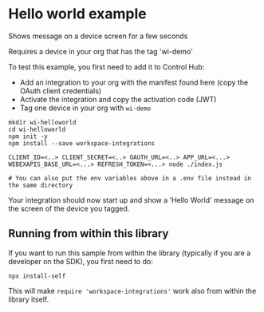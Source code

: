 # Hello world example

Shows message on a device screen for a few seconds

Requires a device in your org that has the tag 'wi-demo'

To test this example, you first need to add it to Control Hub:

- Add an integration to your org with the manifest found here (copy the OAuth client credentials)
- Activate the integration and copy the activation code (JWT)
- Tag one device in your org with `wi-demo`

```
mkdir wi-helloworld
cd wi-helloworld
npm init -y
npm install --save workspace-integrations

CLIENT_ID=<..> CLIENT_SECRET=<..> OAUTH_URL=<..> APP_URL=<...> WEBEXAPIS_BASE_URL=<...> REFRESH_TOKEN=<...> node ./index.js

# You can also put the env variables above in a .env file instead in the same directory
```

Your integration should now start up and show a 'Hello World' message on the screen of the device you tagged.

## Running from within this library

If you want to run this sample from within the library (typically if you are a developer on the SDK), you first need to do:
```
npx install-self
```
This will make `require 'workspace-integrations'` work also from within the library itself.